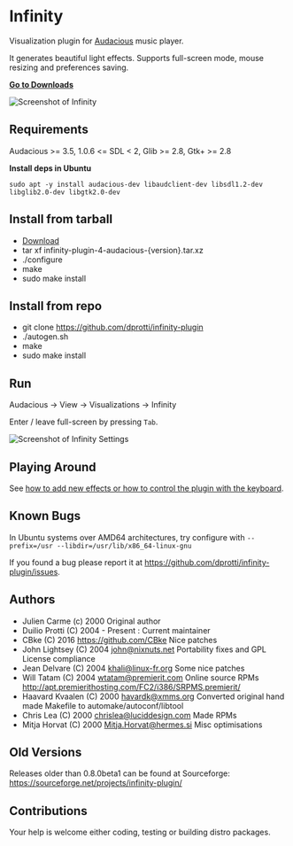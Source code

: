 Infinity
========

Visualization plugin for [Audacious](http://audacious-media-player.org/) music player.

It generates beautiful light effects. Supports full-screen mode, mouse resizing and preferences
saving.

**[Go to Downloads](https://github.com/dprotti/infinity-plugin/releases/latest/)**

![Screenshot of Infinity](https://a.fsdn.com/con/app/proj/infinity-plugin/screenshots/Infinity.png)

Requirements
------------

Audacious >= 3.5, 1.0.6 <= SDL < 2, Glib >= 2.8, Gtk+ >= 2.8

**Install deps in Ubuntu**

`sudo apt -y install audacious-dev libaudclient-dev libsdl1.2-dev libglib2.0-dev libgtk2.0-dev`

Install from tarball
-------

- [Download](https://github.com/dprotti/infinity-plugin/releases/latest/)
- tar xf infinity-plugin-4-audacious-{version}.tar.xz
- ./configure
- make
- sudo make install

Install from repo
-------

- git clone https://github.com/dprotti/infinity-plugin
- ./autogen.sh
- make
- sudo make install

Run
---

Audacious -> View -> Visualizations -> Infinity

Enter / leave full-screen by pressing `Tab`.

![Screenshot of Infinity Settings](https://cloud.githubusercontent.com/assets/2084073/16421084/2d45d54a-3d2a-11e6-9919-3d6aa5733743.png "Infinity Settings")

Playing Around
--------------

See [how to add new effects or how to control the plugin with the keyboard](https://github.com/dprotti/infinity-plugin/blob/master/minidocs/controlkeys.md).

Known Bugs
----------

In Ubuntu systems over AMD64 architectures, try configure with
``--prefix=/usr --libdir=/usr/lib/x86_64-linux-gnu``

If you found a bug please report it at
<https://github.com/dprotti/infinity-plugin/issues>.

Authors
-------

- Julien Carme (c) 2000 Original author
- Duilio Protti (C) 2004 - Present : Current maintainer
- CBke (C) 2016 <https://github.com/CBke> Nice patches
- John Lightsey (C) 2004 <john@nixnuts.net> Portability fixes and GPL License compliance
- Jean Delvare (C) 2004 <khali@linux-fr.org> Some nice patches
- Will Tatam (C) 2004 <wtatam@premierit.com> Online source RPMs <http://apt.premierithosting.com/FC2/i386/SRPMS.premierit/>
- Haavard Kvaalen (C) 2000 <havardk@xmms.org> Converted original hand made Makefile to automake/autoconf/libtool
- Chris Lea (C) 2000 <chrislea@luciddesign.com> Made RPMs
- Mitja Horvat (C) 2000 <Mitja.Horvat@hermes.si> Misc optimisations

Old Versions
------------

Releases older than 0.8.0beta1 can be found at Sourceforge: <https://sourceforge.net/projects/infinity-plugin/>

Contributions
-------------

Your help is welcome either coding, testing or building distro packages.

